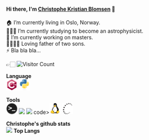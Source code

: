 #### Hi there, I'm [Christophe Kristian Blomsen](https://github.com/christopheblomsen) 👋

🏠 I’m currently living in Oslo, Norway. <br/>
:student:‍💻 I’m currently studying to become an astrophysicist.<br/>
🔭 I’m currently working on masters.<br/>
:family_man_woman_boy_boy: Loving father of two sons. <br/>
⚡ Bla bla bla...

👉🏻 ![Visitor Count](https://profile-counter.glitch.me/christopheblomsen/count.svg)

**Language**<br/>
<code><img height="30" src="https://raw.githubusercontent.com/izumin5210/emojipack-for-devicon/master/png/cplusplus.png" /></code>
<code><img height="30" src="https://raw.githubusercontent.com/izumin5210/emojipack-for-devicon/master/png/python.png" /></code>

**Tools**<br/>
<code><img height="30" src="https://raw.githubusercontent.com/github/explore/80688e429a7d4ef2fca1e82350fe8e3517d3494d/topics/terminal/terminal.png"></code>
<code><img height="30" src="https://cdn.jsdelivr.net/gh/devicons/devicon/icons/python/python-original.svg" /></code>
<code><img height="30" src="https://cdn.jsdelivr.net/gh/devicons/devicon/icons/vim/vim-original.svg" /></code>
code><img height="30" src="https://raw.githubusercontent.com/izumin5210/emojipack-for-devicon/master/png/linux.png" ></code>
<code><img height="30" src="https://raw.githubusercontent.com/izumin5210/emojipack-for-devicon/master/png/ssh.png" ></code>

**Christophe's github stats**<br/>
<img src="https://github-readme-stats.vercel.app/api?username=christopheblomsen&show_icons=true"/>
**Top Langs** <br/>

